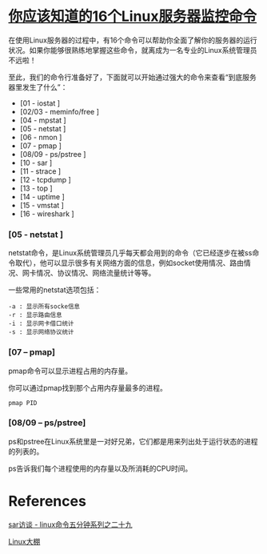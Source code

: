 # [你应该知道的16个Linux服务器监控命令](http://roclinux.cn/?p=2549)
在使用Linux服务器的过程中，有16个命令可以帮助你全面了解你的服务器的运行状况。如果你能够很熟练地掌握这些命令，就离成为一名专业的Linux系统管理员不远啦！

至此，我们的命令行准备好了，下面就可以开始通过强大的命令来查看“到底服务器里发生了什么”：

* [01    - iostat       ]
* [02/03 - meminfo/free ]
* [04    - mpstat       ]
* [05    - netstat      ]
* [06    - nmon         ]
* [07    - pmap         ]
* [08/09 - ps/pstree    ]
* [10    - sar          ]
* [11    - strace       ]
* [12    - tcpdump      ]
* [13    - top          ]
* [14    - uptime       ]
* [15    - vmstat       ]
* [16    - wireshark    ]


### [05    - netstat      ]
netstat命令，是Linux系统管理员几乎每天都会用到的命令（它已经逐步在被ss命令取代），他可以显示很多有关网络方面的信息，例如socket使用情况、路由情况、网卡情况、协议情况、网络流量统计等等。

一些常用的netstat选项包括：
```
-a : 显示所有socke信息
-r : 显示路由信息
-i : 显示网卡借口统计
-s : 显示网络协议统计
```
### [07 – pmap]

pmap命令可以显示进程占用的内存量。

你可以通过pmap找到那个占用内存量最多的进程。
```
pmap PID
```

### [08/09 – ps/pstree]
ps和pstree在Linux系统里是一对好兄弟，它们都是用来列出处于运行状态的进程的列表的。

ps告诉我们每个进程使用的内存量以及所消耗的CPU时间。


# References
[sar访谈 - linux命令五分钟系列之二十九](http://roclinux.cn/?p=1647)

[Linux大棚](http://roclinux.cn)
